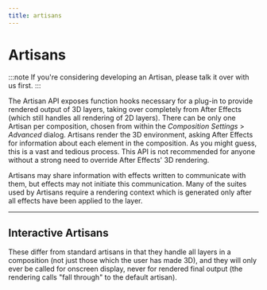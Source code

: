```yaml
---
title: artisans
---
```

# Artisans

:::note
If you're considering developing an Artisan, please talk it over with us first.
:::


The Artisan API exposes function hooks necessary for a plug-in to provide rendered output of 3D layers, taking over completely from After Effects (which still handles all rendering of 2D layers). There can be only one Artisan per composition, chosen from within the *Composition Settings* > *Advanced* dialog. Artisans render the 3D environment, asking After Effects for information about each element in the composition. As you might guess, this is a vast and tedious process. This API is not recommended for anyone without a strong need to override After Effects' 3D rendering.

Artisans may share information with effects written to communicate with them, but effects may not initiate this communication. Many of the suites used by Artisans require a rendering context which is generated only after all effects have been applied to the layer.

---

## Interactive Artisans

These differ from standard artisans in that they handle all layers in a composition (not just those which the user has made 3D), and they will only ever be called for onscreen display, never for rendered final output (the rendering calls "fall through" to the default artisan).
